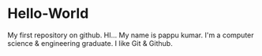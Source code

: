 # Hello-World
My first repository on github.
HI...
My name is pappu kumar.
I'm a computer science & engineering graduate.
I like Git & Github.
